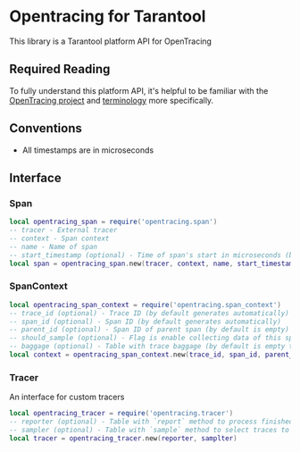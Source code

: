 # Opentracing for Tarantool

This library is a Tarantool platform API for OpenTracing

## Required Reading

To fully understand this platform API,
it's helpful to be familiar with the [OpenTracing project](https://opentracing.io) and
[terminology](https://opentracing.io/specification/) more specifically.

## Conventions

  - All timestamps are in microseconds

## Interface

### Span
```lua
local opentracing_span = require('opentracing.span')
-- tracer - External tracer
-- context - Span context
-- name - Name of span
-- start_timestamp (optional) - Time of span's start in microseconds (by default current time)
local span = opentracing_span.new(tracer, context, name, start_timestamp)
```

### SpanContext
```lua
local opentracing_span_context = require('opentracing.span_context')
-- trace_id (optional) - Trace ID (by default generates automatically)
-- span_id (optional) - Span ID (by default generates automatically)
-- parent_id (optional) - Span ID of parent span (by default is empty)
-- should_sample (optional) - Flag is enable collecting data of this span (by default false)
-- baggage (optional) - Table with trace baggage (by default is empty table)
local context = opentracing_span_context.new(trace_id, span_id, parent_id, should_sample, baggage)
```

### Tracer
An interface for custom tracers
```lua
local opentracing_tracer = require('opentracing.tracer')
-- reporter (optional) - Table with `report` method to process finished spans (by default no-op table)
-- sampler (optional) - Table with `sample` method to select traces to send to distributing tracing system (by default random selection)
local tracer = opentracing_tracer.new(reporter, samplter)
```
